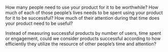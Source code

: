 

How many people need to use your product for it to be worthwhile? How much of each of those people’s lives
needs to be spent using your product for it to be successful? How much of their attention during that time
does your product need to be useful? 

Instead of measuring successful products by number of users, time spent or engagement, could we consider
products successful according to how efficiently they utilize the resource of other people’s time and
attention?